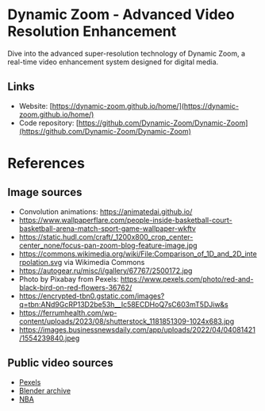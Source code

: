 # Dynamic Zoom - Advanced Video Resolution Enhancement

Dive into the advanced super-resolution technology of Dynamic Zoom, a real-time video enhancement system designed for digital media.

## Links

- Website: [https://dynamic-zoom.github.io/home/](https://dynamic-zoom.github.io/home/)
- Code repository: [https://github.com/Dynamic-Zoom/Dynamic-Zoom](https://github.com/Dynamic-Zoom/Dynamic-Zoom)

# References

## Image sources

- Convolution animations: https://animatedai.github.io/
- https://www.wallpaperflare.com/people-inside-basketball-court-basketball-arena-match-sport-game-wallpaper-wkftv
- https://static.hudl.com/craft/_1200x800_crop_center-center_none/focus-pan-zoom-blog-feature-image.jpg
- https://commons.wikimedia.org/wiki/File:Comparison_of_1D_and_2D_interpolation.svg via Wikimedia Commons
- https://autogear.ru/misc/i/gallery/67767/2500172.jpg
- Photo by Pixabay from Pexels: https://www.pexels.com/photo/red-and-black-bird-on-red-flowers-36762/
- https://encrypted-tbn0.gstatic.com/images?q=tbn:ANd9GcRP13D2be53h__Ic58ECDHoQ7sC603mT5DJiw&s
- https://ferrumhealth.com/wp-content/uploads/2023/08/shutterstock_1181851309-1024x683.jpg
- https://images.businessnewsdaily.com/app/uploads/2022/04/04081421/1554239840.jpeg

## Public video sources

- [Pexels](https://www.pexels.com/search/videos/4k/)
- [Blender archive](https://download.blender.org/)
- [NBA](https://www.youtube.com/watch?v=orHw67LNxXo&t=19s)
